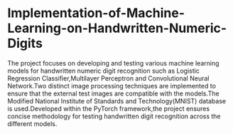 # Implementation-of-Machine-Learning-on-Handwritten-Numeric-Digits
The project focuses on developing and testing various machine learning models for handwritten numeric digit recognition such as Logistic Regression Classifier,Multilayer Perceptron and Convolutional Neural Network.Two distinct image processing techniques are implemented to ensure that the external test images are compatible with the models.The Modified National Institute of Standards and Technology(MNIST) database is used.Developed within the PyTorch framework,the project ensures concise methodology for testing handwritten digit recognition across the different models.

